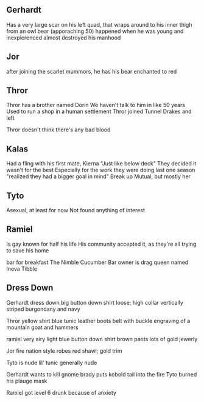 ## Gerhardt
Has a very large scar on his left quad, that wraps around to his inner thigh
from an owl bear
(apporaching 50)
happened when he was young and inexpierenced
almost destroyed his manhood


## Jor
after joining the scarlet mummors,
he has his bear enchanted to red

## Thror
Thror has a brother named Dorin
We haven't talk to him in like 50 years
Used to run a shop in a human settlement
Thror joined Tunnel Drakes and left

Thror doesn't think there's any bad blood
## Kalas 
Had a fling with his first mate, Kierna
"Just like below deck"
They decided it wasn't for the best
Especially for the work they were doing
last one season
"realized they had a bigger goal in mind"
Break up Mutual, but mostly her

## Tyto
Asexual, at least for now
Not found anything of interest

## Ramiel
Is gay
known for half his life
His community accepted it, as they're all trying to save his home


bar for breakfast
The Nimble Cucumber Bar
	owner is drag queen named Ineva Tibble

## Dress Down
Gerhardt dress down
	big button down shirt
	loose; high collar
	vertically striped burgondany and navy

Thror
	yellow shirt
	blue tunic
	leather boots
	belt with buckle engraving of a mountain goat and hammers

ramiel
	very airy light blue button down shirt
	brown pants
	lots of gold jewerly

Jor
	fire nation style robes
	red shawl; gold trim

Tyto is nude
	lil' tunic
	generally nude


Gerhardt wants to kill gnome brady
	puts kobold tail into the fire
Tyto burned his plauge mask

Ramiel got level 6 drunk because of anxiety
	